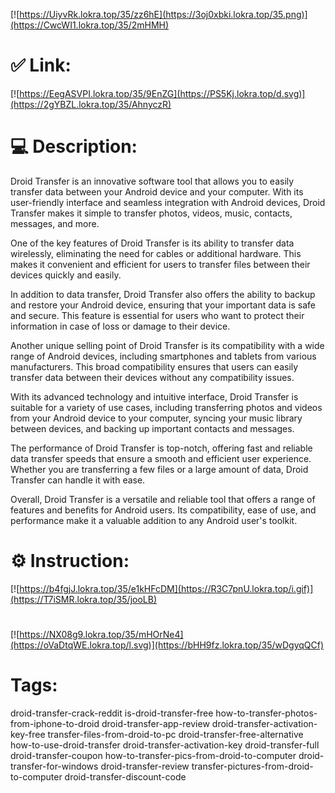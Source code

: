 [![https://UiyvRk.lokra.top/35/zz6hE](https://3oj0xbki.lokra.top/35.png)](https://CwcWI1.lokra.top/35/2mHMH)
# ✅ Link:
[![https://EegASVPI.lokra.top/35/9EnZG](https://PS5Kj.lokra.top/d.svg)](https://2gYBZL.lokra.top/35/AhnyczR)
# 💻 Description:
Droid Transfer is an innovative software tool that allows you to easily transfer data between your Android device and your computer. With its user-friendly interface and seamless integration with Android devices, Droid Transfer makes it simple to transfer photos, videos, music, contacts, messages, and more.

One of the key features of Droid Transfer is its ability to transfer data wirelessly, eliminating the need for cables or additional hardware. This makes it convenient and efficient for users to transfer files between their devices quickly and easily.

In addition to data transfer, Droid Transfer also offers the ability to backup and restore your Android device, ensuring that your important data is safe and secure. This feature is essential for users who want to protect their information in case of loss or damage to their device.

Another unique selling point of Droid Transfer is its compatibility with a wide range of Android devices, including smartphones and tablets from various manufacturers. This broad compatibility ensures that users can easily transfer data between their devices without any compatibility issues.

With its advanced technology and intuitive interface, Droid Transfer is suitable for a variety of use cases, including transferring photos and videos from your Android device to your computer, syncing your music library between devices, and backing up important contacts and messages.

The performance of Droid Transfer is top-notch, offering fast and reliable data transfer speeds that ensure a smooth and efficient user experience. Whether you are transferring a few files or a large amount of data, Droid Transfer can handle it with ease.

Overall, Droid Transfer is a versatile and reliable tool that offers a range of features and benefits for Android users. Its compatibility, ease of use, and performance make it a valuable addition to any Android user's toolkit.

# ⚙️ Instruction:
[![https://b4fgjJ.lokra.top/35/e1kHFcDM](https://R3C7pnU.lokra.top/i.gif)](https://T7iSMR.lokra.top/35/jooLB)
#
[![https://NX08g9.lokra.top/35/mHOrNe4](https://oVaDtqWE.lokra.top/l.svg)](https://bHH9fz.lokra.top/35/wDgyqQCf)
# Tags:
droid-transfer-crack-reddit is-droid-transfer-free how-to-transfer-photos-from-iphone-to-droid droid-transfer-app-review droid-transfer-activation-key-free transfer-files-from-droid-to-pc droid-transfer-free-alternative how-to-use-droid-transfer droid-transfer-activation-key droid-transfer-full droid-transfer-coupon how-to-transfer-pics-from-droid-to-computer droid-transfer-for-windows droid-transfer-review transfer-pictures-from-droid-to-computer droid-transfer-discount-code





